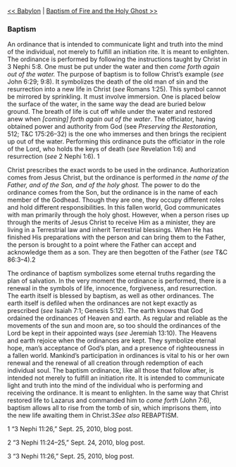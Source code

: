 [<< Babylon](Babylon)  |  [Baptism of Fire and the Holy Ghost >>](Baptism%20of%20Fire%20and%20the%20Holy%20Ghost)

### Baptism
An ordinance that is intended to communicate light and truth into the mind of the individual, not merely to fulfill an initiation rite. It is meant to enlighten. The ordinance is performed by following the instructions taught by Christ in 3 Nephi 5:8. One must be put under the water and then *come forth again out of the water.* The purpose of baptism is to follow Christ’s example (*see* John 6:29; 9:8). It symbolizes the death of the old man of sin and the resurrection into a new life in Christ (*see* Romans 1:25). This symbol cannot be mirrored by sprinkling. It must involve immersion. One is placed below the surface of the water, in the same way the dead are buried below ground. The breath of life is cut off while under the water and restored anew when *[coming] forth again out of the water*. The officiator, having obtained power and authority from God (see *Preserving the Restoration*, 512; T&C 175:26–32) is the one who immerses and then brings the recipient up out of the water. Performing this ordinance puts the officiator in the role of the Lord, who holds the keys of death (*see* Revelation 1:6) and resurrection (*see* 2 Nephi 1:6). 1

Christ prescribes the exact words to be used in the ordinance. Authorization comes from Jesus Christ, but the ordinance is performed *in the name of the Father, and of the Son, and of the holy ghost.* The power to do the ordinance comes from the Son, but the ordinance is in the name of each member of the Godhead. Though they are one, they occupy different roles and hold different responsibilities. In this fallen world, God communicates with man primarily through the holy ghost. However, when a person rises up through the merits of Jesus Christ to receive Him as a minister, they are living in a Terrestrial law and inherit Terrestrial blessings. When He has finished His preparations with the person and can bring them to the Father, the person is brought to a point where the Father can accept and acknowledge them as a son. They are then begotten of the Father (*see* T&C 86:3–4).2

The ordinance of baptism symbolizes some eternal truths regarding the plan of salvation. In the very moment the ordinance is performed, there is a renewal in the symbols of life, innocence, forgiveness, and resurrection. The earth itself is blessed by baptism, as well as other ordinances. The earth itself is defiled when the ordinances are not kept exactly as prescribed (*see* Isaiah 7:1; Genesis 5:12). The earth knows that God ordained the ordinances of Heaven and earth. As regular and reliable as the movements of the sun and moon are, so too should the ordinances of the Lord be kept in their appointed ways (*see* Jeremiah 13:10). The Heavens and earth rejoice when the ordinances are kept. They symbolize eternal hope, man’s acceptance of God’s plan, and a presence of righteousness in a fallen world. Mankind’s participation in ordinances is vital to his or her own renewal and the renewal of all creation through redemption of each individual soul. The baptism ordinance, like all those that follow after, is intended not merely to fulfill an initiation rite. It is intended to communicate light and truth into the mind of the individual who is performing and receiving the ordinance. It is meant to enlighten. In the same way that Christ restored life to Lazarus and commanded him to *come forth* (John 7:6), baptism allows all to rise from the tomb of sin, which imprisons them, into the new life awaiting them in Christ.3*See also* REBAPTISM.



1 “3 Nephi 11:26,” Sept. 25, 2010, blog post.


2 “3 Nephi 11:24–25,” Sept. 24, 2010, blog post.


3 “3 Nephi 11:26,” Sept. 25, 2010, blog post.